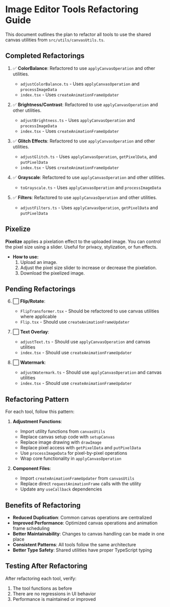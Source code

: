 # Image Editor Tools Refactoring Guide

This document outlines the plan to refactor all tools to use the shared canvas utilities from `src/utils/canvasUtils.ts`.

## Completed Refactorings

1. ✅ **ColorBalance**: Refactored to use `applyCanvasOperation` and other utilities.
   - `adjustColorBalance.ts` - Uses `applyCanvasOperation` and `processImageData`
   - `index.tsx` - Uses `createAnimationFrameUpdater`

2. ✅ **Brightness/Contrast**: Refactored to use `applyCanvasOperation` and other utilities.
   - `adjustBrightness.ts` - Uses `applyCanvasOperation` and `processImageData`
   - `index.tsx` - Uses `createAnimationFrameUpdater`

3. ✅ **Glitch Effects**: Refactored to use `applyCanvasOperation` and other utilities.
   - `adjustGlitch.ts` - Uses `applyCanvasOperation`, `getPixelData`, and `putPixelData`
   - `index.tsx` - Uses `createAnimationFrameUpdater`

4. ✅ **Grayscale**: Refactored to use `applyCanvasOperation` and other utilities.
   - `toGrayscale.ts` - Uses `applyCanvasOperation` and `processImageData`

5. ✅ **Filters**: Refactored to use `applyCanvasOperation` and other utilities.
   - `adjustFilters.ts` - Uses `applyCanvasOperation`, `getPixelData` and `putPixelData`

## Pixelize

**Pixelize** applies a pixelation effect to the uploaded image. You can control the pixel size using a slider. Useful for privacy, stylization, or fun effects.

- **How to use:**
  1. Upload an image.
  2. Adjust the pixel size slider to increase or decrease the pixelation.
  3. Download the pixelized image.

## Pending Refactorings

6. ⬜ **Flip/Rotate**: 
   - `FlipTransformer.tsx` - Should be refactored to use canvas utilities where applicable
   - `Flip.tsx` - Should use `createAnimationFrameUpdater`

7. ⬜ **Text Overlay**:
   - `adjustText.ts` - Should use `applyCanvasOperation` and canvas utilities
   - `index.tsx` - Should use `createAnimationFrameUpdater`

8. ⬜ **Watermark**:
   - `adjustWatermark.ts` - Should use `applyCanvasOperation` and canvas utilities
   - `index.tsx` - Should use `createAnimationFrameUpdater`

## Refactoring Pattern

For each tool, follow this pattern:

1. **Adjustment Functions**:
   - Import utility functions from `canvasUtils`
   - Replace canvas setup code with `setupCanvas`
   - Replace image drawing with `drawImage`
   - Replace pixel access with `getPixelData` and `putPixelData`
   - Use `processImageData` for pixel-by-pixel operations
   - Wrap core functionality in `applyCanvasOperation`

2. **Component Files**:
   - Import `createAnimationFrameUpdater` from `canvasUtils`
   - Replace direct `requestAnimationFrame` calls with the utility
   - Update any `useCallback` dependencies

## Benefits of Refactoring

- **Reduced Duplication**: Common canvas operations are centralized
- **Improved Performance**: Optimized canvas operations and animation frame scheduling
- **Better Maintainability**: Changes to canvas handling can be made in one place
- **Consistent Patterns**: All tools follow the same architecture
- **Better Type Safety**: Shared utilities have proper TypeScript typing

## Testing After Refactoring

After refactoring each tool, verify:
1. The tool functions as before
2. There are no regressions in UI behavior
3. Performance is maintained or improved 